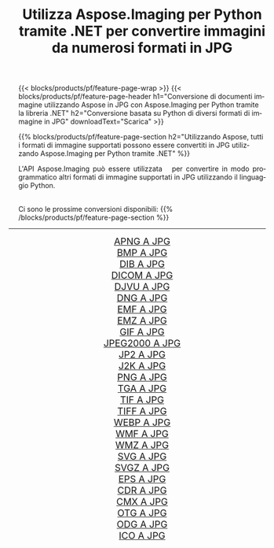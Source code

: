 ﻿---
title: Utilizza Aspose.Imaging per Python tramite .NET per convertire immagini da numerosi formati in JPG 
weight: 3920
url: /it/python-net/conversion/to/jpg/ 
lang: it
langdirlevel: 2
locales: zh-hans,ja,it,ru,de,es,fr,nl,id,lt,pl,pt,vi,tr,ko,zh-hant,ar,hi,th,sv,cs,uk,he
description: Puoi utilizzare Aspose.Imaging per Python tramite la libreria .NET per convertire da una varietà di formati in JPG
---

{{< blocks/products/pf/feature-page-wrap >}}
{{< blocks/products/pf/feature-page-header h1="Conversione di documenti immagine utilizzando Aspose in JPG con Aspose.Imaging per Python tramite la libreria .NET" h2="Conversione basata su Python di diversi formati di immagine in JPG" downloadText="Scarica" >}}


{{% blocks/products/pf/feature-page-section  h2="Utilizzando Aspose, tutti i formati di immagine supportati possono essere convertiti in JPG utilizzando Aspose.Imaging per Python tramite .NET" %}}
<p align=justify>L'API Aspose.Imaging può essere utilizzata   per convertire in modo programmatico altri formati di immagine supportati in JPG utilizzando il linguaggio Python.</p>
<br/>
Ci sono le prossime conversioni disponibili:
{{% /blocks/products/pf/feature-page-section %}}
<div class="container-fluid productfamilypage bg-gray">
    <div class="convertypes bg-gray agp-content section">
        <div class="container">
		<hr style="margin-left:-20px;"/>
		<div class="row other-converters" style="gap: 10px;font-size: 19px;text-align:center;">
		    <div class='col-md-2 other-converter remove-lp remove-rp'><a href="/imaging/it/python-net/conversion/apng-to-jpg/" style="padding:15px;">APNG A JPG</a></div>
<div class='col-md-2 other-converter remove-lp remove-rp'><a href="/imaging/it/python-net/conversion/bmp-to-jpg/" style="padding:15px;">BMP A JPG</a></div>
<div class='col-md-2 other-converter remove-lp remove-rp'><a href="/imaging/it/python-net/conversion/dib-to-jpg/" style="padding:15px;">DIB A JPG</a></div>
<div class='col-md-2 other-converter remove-lp remove-rp'><a href="/imaging/it/python-net/conversion/dicom-to-jpg/" style="padding:15px;">DICOM A JPG</a></div>
<div class='col-md-2 other-converter remove-lp remove-rp'><a href="/imaging/it/python-net/conversion/djvu-to-jpg/" style="padding:15px;">DJVU A JPG</a></div>
<div class='col-md-2 other-converter remove-lp remove-rp'><a href="/imaging/it/python-net/conversion/dng-to-jpg/" style="padding:15px;">DNG A JPG</a></div>
<div class='col-md-2 other-converter remove-lp remove-rp'><a href="/imaging/it/python-net/conversion/emf-to-jpg/" style="padding:15px;">EMF A JPG</a></div>
<div class='col-md-2 other-converter remove-lp remove-rp'><a href="/imaging/it/python-net/conversion/emz-to-jpg/" style="padding:15px;">EMZ A JPG</a></div>
<div class='col-md-2 other-converter remove-lp remove-rp'><a href="/imaging/it/python-net/conversion/gif-to-jpg/" style="padding:15px;">GIF A JPG</a></div>
<div class='col-md-2 other-converter remove-lp remove-rp'><a href="/imaging/it/python-net/conversion/jpeg2000-to-jpg/" style="padding:15px;">JPEG2000 A JPG</a></div>
<div class='col-md-2 other-converter remove-lp remove-rp'><a href="/imaging/it/python-net/conversion/jp2-to-jpg/" style="padding:15px;">JP2 A JPG</a></div>
<div class='col-md-2 other-converter remove-lp remove-rp'><a href="/imaging/it/python-net/conversion/j2k-to-jpg/" style="padding:15px;">J2K A JPG</a></div>
<div class='col-md-2 other-converter remove-lp remove-rp'><a href="/imaging/it/python-net/conversion/png-to-jpg/" style="padding:15px;">PNG A JPG</a></div>
<div class='col-md-2 other-converter remove-lp remove-rp'><a href="/imaging/it/python-net/conversion/tga-to-jpg/" style="padding:15px;">TGA A JPG</a></div>
<div class='col-md-2 other-converter remove-lp remove-rp'><a href="/imaging/it/python-net/conversion/tif-to-jpg/" style="padding:15px;">TIF A JPG</a></div>
<div class='col-md-2 other-converter remove-lp remove-rp'><a href="/imaging/it/python-net/conversion/tiff-to-jpg/" style="padding:15px;">TIFF A JPG</a></div>
<div class='col-md-2 other-converter remove-lp remove-rp'><a href="/imaging/it/python-net/conversion/webp-to-jpg/" style="padding:15px;">WEBP A JPG</a></div>
<div class='col-md-2 other-converter remove-lp remove-rp'><a href="/imaging/it/python-net/conversion/wmf-to-jpg/" style="padding:15px;">WMF A JPG</a></div>
<div class='col-md-2 other-converter remove-lp remove-rp'><a href="/imaging/it/python-net/conversion/wmz-to-jpg/" style="padding:15px;">WMZ A JPG</a></div>
<div class='col-md-2 other-converter remove-lp remove-rp'><a href="/imaging/it/python-net/conversion/svg-to-jpg/" style="padding:15px;">SVG A JPG</a></div>
<div class='col-md-2 other-converter remove-lp remove-rp'><a href="/imaging/it/python-net/conversion/svgz-to-jpg/" style="padding:15px;">SVGZ A JPG</a></div>
<div class='col-md-2 other-converter remove-lp remove-rp'><a href="/imaging/it/python-net/conversion/eps-to-jpg/" style="padding:15px;">EPS A JPG</a></div>
<div class='col-md-2 other-converter remove-lp remove-rp'><a href="/imaging/it/python-net/conversion/cdr-to-jpg/" style="padding:15px;">CDR A JPG</a></div>
<div class='col-md-2 other-converter remove-lp remove-rp'><a href="/imaging/it/python-net/conversion/cmx-to-jpg/" style="padding:15px;">CMX A JPG</a></div>
<div class='col-md-2 other-converter remove-lp remove-rp'><a href="/imaging/it/python-net/conversion/otg-to-jpg/" style="padding:15px;">OTG A JPG</a></div>
<div class='col-md-2 other-converter remove-lp remove-rp'><a href="/imaging/it/python-net/conversion/odg-to-jpg/" style="padding:15px;">ODG A JPG</a></div>
<div class='col-md-2 other-converter remove-lp remove-rp'><a href="/imaging/it/python-net/conversion/ico-to-jpg/" style="padding:15px;">ICO A JPG</a></div>
                </div>
        </div>
    </div>
</div>
<br/>

